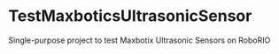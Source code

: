 # TestMaxboticsUltrasonicSensor
Single-purpose project to test Maxbotix Ultrasonic Sensors on RoboRIO
